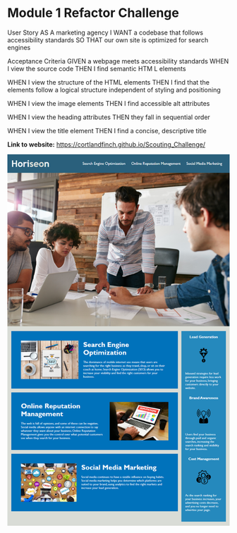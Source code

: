# Module 1 Refactor Challenge  
User Story
AS A marketing agency
I WANT a codebase that follows accessibility standards
SO THAT our own site is optimized for search engines

Acceptance Criteria
GIVEN a webpage meets accessibility standards
WHEN I view the source code
THEN I find semantic HTM L elements

WHEN I view the structure of the HTML elements
THEN I find that the elements follow a logical structure independent of styling and positioning

WHEN I view the image elements
THEN I find accessible alt attributes

WHEN I view the heading attributes
THEN they fall in sequential order

WHEN I view the title element
THEN I find a concise, descriptive title

**Link to website:** https://cortlandfinch.github.io/Scouting_Challenge/

![image of Horiseon website](./assets/images/01-html-css-git-homework-demo.png/)
